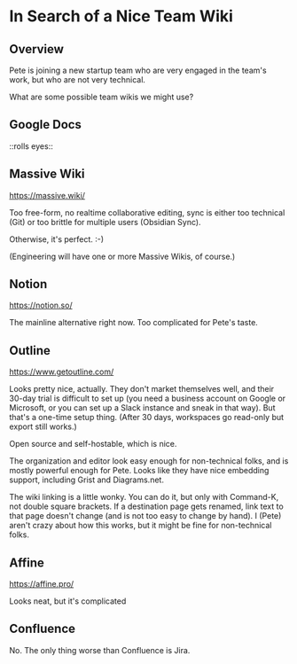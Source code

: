 # In Search of a Nice Team Wiki

## Overview

Pete is joining a new startup team who are very engaged in the team's work, but who are not very technical.

What are some possible team wikis we might use?

## Google Docs

::rolls eyes::

## Massive Wiki

https://massive.wiki/

Too free-form, no realtime collaborative editing, sync is either too technical (Git) or too brittle for multiple users (Obsidian Sync).

Otherwise, it's perfect. :-)

(Engineering will have one or more Massive Wikis, of course.)

## Notion

https://notion.so/

The mainline alternative right now. Too complicated for Pete's taste.

## Outline

https://www.getoutline.com/

Looks pretty nice, actually. They don't market themselves well, and their 30-day trial is difficult to set up (you need a business account on Google or Microsoft, or you can set up a Slack instance and sneak in that way). But that's a one-time setup thing. (After 30 days, workspaces go read-only but export still works.)

Open source and self-hostable, which is nice.

The organization and editor look easy enough for non-technical folks, and is mostly powerful enough for Pete. Looks like they have nice embedding support, including Grist and Diagrams.net.

The wiki linking is a little wonky. You can do it, but only with Command-K, not double square brackets. If a destination page gets renamed, link text to that page doesn't change (and is not too easy to change by hand). I (Pete) aren't crazy about how this works, but it might be fine for non-technical folks.

## Affine

https://affine.pro/

Looks neat, but it's complicated

## Confluence

No. The only thing worse than Confluence is Jira.

